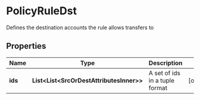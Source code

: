 

# PolicyRuleDst

Defines the destination accounts the rule allows transfers to

## Properties

| Name | Type | Description | Notes |
|------------ | ------------- | ------------- | -------------|
|**ids** | **List&lt;List&lt;SrcOrDestAttributesInner&gt;&gt;** | A set of ids in a tuple format |  [optional] |



